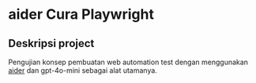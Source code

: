# aider Cura Playwright

## Deskripsi project

Pengujian konsep pembuatan web automation test dengan menggunakan [aider](https://aider.chat/) dan gpt-4o-mini sebagai alat utamanya.
